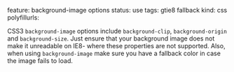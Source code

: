 feature: background-image options
status: use
tags: gtie8 fallback
kind: css
polyfillurls:

CSS3 `background-image` options include `background-clip`, `background-origin` and `background-size`. Just ensure that your background image does not make it unreadable on IE8- where these properties are not supported. Also, when using `background-image` make sure you have a fallback color in case the image fails to load.
